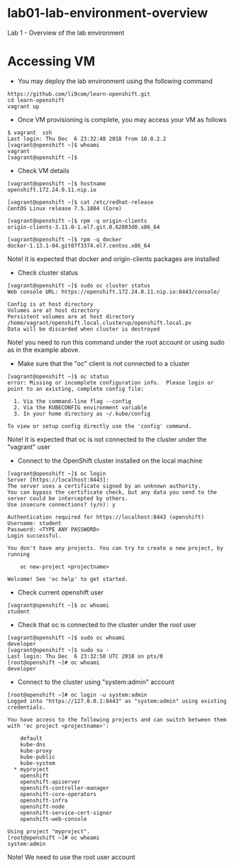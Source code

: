 # lab01-lab-environment-overview
Lab 1 - Overview of the lab environment

# Accessing VM
- You may deploy the lab environment using the following command

```
https://github.com/li9com/learn-openshift.git
cd learn-openshift
vagrant up
```

- Once VM provisioning is complete, you may access your VM as follows

```
$ vagrant  ssh
Last login: Thu Dec  6 23:32:48 2018 from 10.0.2.2
[vagrant@openshift ~]$ whoami
vagrant
[vagrant@openshift ~]$

```

- Check VM details

```
[vagrant@openshift ~]$ hostname
openshift.172.24.0.11.nip.io

[vagrant@openshift ~]$ cat /etc/redhat-release
CentOS Linux release 7.5.1804 (Core)

[vagrant@openshift ~]$ rpm -q origin-clients
origin-clients-3.11.0-1.el7.git.0.62803d0.x86_64

[vagrant@openshift ~]$ rpm -q docker
docker-1.13.1-84.git07f3374.el7.centos.x86_64
```

Note! it is expected that docker and origin-clients packages are installed

- Check cluster status

```
[vagrant@openshift ~]$ sudo oc cluster status
Web console URL: https://openshift.172.24.0.11.nip.io:8443/console/

Config is at host directory
Volumes are at host directory
Persistent volumes are at host directory /home/vagrant/openshift.local.clusterup/openshift.local.pv
Data will be discarded when cluster is destroyed
```

Note! you need to run this command under the root account or using sudo as in the example above.

- Make sure that the "oc" client is not connected to a cluster

```
[vagrant@openshift ~]$ oc status
error: Missing or incomplete configuration info.  Please login or point to an existing, complete config file:

  1. Via the command-line flag --config
  2. Via the KUBECONFIG environment variable
  3. In your home directory as ~/.kube/config

To view or setup config directly use the 'config' command.
```

Note! it is expected that oc is not connected to the cluster under the "vagrant" user

- Connect to the OpenShift cluster installed on the local machine

```
[vagrant@openshift ~]$ oc login
Server [https://localhost:8443]:
The server uses a certificate signed by an unknown authority.
You can bypass the certificate check, but any data you send to the server could be intercepted by others.
Use insecure connections? (y/n): y

Authentication required for https://localhost:8443 (openshift)
Username: student
Password: <TYPE ANY PASSWORD>
Login successful.

You don't have any projects. You can try to create a new project, by running

    oc new-project <projectname>

Welcome! See 'oc help' to get started.

```

- Check current openshift user

```
[vagrant@openshift ~]$ oc whoami
student
```

- Check that oc is connected to the cluster under the root user

```
[vagrant@openshift ~]$ sudo oc whoami
developer
[vagrant@openshift ~]$ sudo su -
Last login: Thu Dec  6 23:32:50 UTC 2018 on pts/0
[root@openshift ~]# oc whoami
developer
```

- Connect to the cluster using "system:admin" account

```
[root@openshift ~]# oc login -u system:admin
Logged into "https://127.0.0.1:8443" as "system:admin" using existing credentials.

You have access to the following projects and can switch between them with 'oc project <projectname>':

    default
    kube-dns
    kube-proxy
    kube-public
    kube-system
  * myproject
    openshift
    openshift-apiserver
    openshift-controller-manager
    openshift-core-operators
    openshift-infra
    openshift-node
    openshift-service-cert-signer
    openshift-web-console

Using project "myproject".
[root@openshift ~]# oc whoami
system:admin
```

Note! We need to use the root user account


